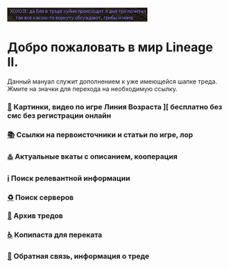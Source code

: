 ![](pics/xoxoji.png)

# Добро пожаловать в мир Lineage II.

Данный мануал служит дополнением к уже имеющейся шапке треда. Жмите на значки для перехода на необходимую ссылку.

### [🔮](arts.md) Картинки, видео по игре Линия Возраста ]\[ бесплатно без смс без регистрации онлайн

### [📚](lore.md) Ссылки на первоисточники и статьи по игре, лор

### [♨️](cooperation.md) Актуальные вкаты с описанием, кооперация

### [ℹ️](info.md) Поиск релевантной информации

### [♻️](servers.md) Поиск серверов

### [📆](archive.md) Архив тредов

### [♿](perekat.md) Копипаста для переката

### [🔄](feedback.md) Обратная связь, информация о треде
